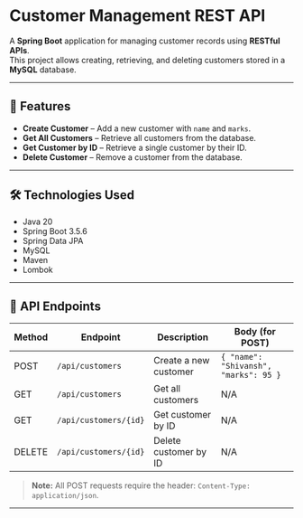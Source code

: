 # Customer Management REST API

A **Spring Boot** application for managing customer records using **RESTful APIs**.  
This project allows creating, retrieving, and deleting customers stored in a **MySQL** database.

---

## 🚀 Features

- **Create Customer** – Add a new customer with `name` and `marks`.  
- **Get All Customers** – Retrieve all customers from the database.  
- **Get Customer by ID** – Retrieve a single customer by their ID.  
- **Delete Customer** – Remove a customer from the database.  

---

## 🛠 Technologies Used

- Java 20  
- Spring Boot 3.5.6  
- Spring Data JPA  
- MySQL  
- Maven  
- Lombok  

---

## 📡 API Endpoints

| Method | Endpoint               | Description                 | Body (for POST)                    |
|--------|-----------------------|-----------------------------|-----------------------------------|
| POST   | `/api/customers`       | Create a new customer       | `{ "name": "Shivansh", "marks": 95 }` |
| GET    | `/api/customers`       | Get all customers           | N/A                               |
| GET    | `/api/customers/{id}`  | Get customer by ID          | N/A                               |
| DELETE | `/api/customers/{id}`  | Delete customer by ID       | N/A                               |

> **Note:** All POST requests require the header: `Content-Type: application/json`.

---




